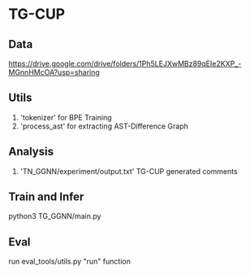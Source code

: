 # TG-CUP
## Data
https://drive.google.com/drive/folders/1Ph5LEJXwMBz89qEIe2KXP_-MGnnHMcOA?usp=sharing
## Utils
1. 'tokenizer' for BPE Training
2. 'process_ast' for extracting AST-Difference Graph
## Analysis
1. 'TN_GGNN/experiment/output.txt' TG-CUP generated comments
## Train and Infer
python3 TG_GGNN/main.py
## Eval
run eval_tools/utils.py "run" function


